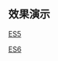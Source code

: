 
## 效果演示

[ES5](https://lonelyyang.github.io/some-effect/%E8%BA%81%E5%8A%A8%E7%9A%84%E5%B0%8F%E7%90%83/ES5.html)  

[ES6](https://lonelyyang.github.io/some-effect/%E8%BA%81%E5%8A%A8%E7%9A%84%E5%B0%8F%E7%90%83/ES6.html)
